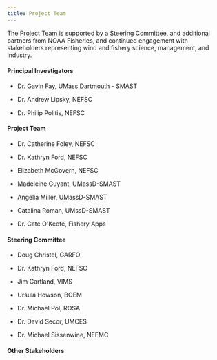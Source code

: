 ```yaml
---
title: Project Team
---
```


The Project Team is supported by a Steering Committee, and additional partners from NOAA Fisheries, and continued engagement with stakeholders representing wind and fishery science, management, and industry.

#### Principal Investigators

-   Dr. Gavin Fay, UMass Dartmouth - SMAST

-   Dr. Andrew Lipsky, NEFSC

-   Dr. Philip Politis, NEFSC

#### Project Team

-   Dr. Catherine Foley, NEFSC

-   Dr. Kathryn Ford, NEFSC

-   Elizabeth McGovern, NEFSC

-   Madeleine Guyant, UMassD-SMAST

-   Angelia Miller, UMassD-SMAST

-   Catalina Roman, UMssD-SMAST

-   Dr. Cate O'Keefe, Fishery Apps

#### Steering Committee

-   Doug Christel, GARFO

-   Dr. Kathryn Ford, NEFSC

-   Jim Gartland, VIMS

-   Ursula Howson, BOEM

-   Dr. Michael Pol, ROSA

-   Dr. David Secor, UMCES

-   Dr. Michael Sissenwine, NEFMC

#### Other Stakeholders
